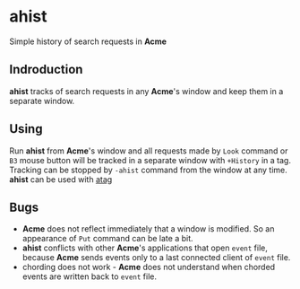# ahist

Simple history of search requests in **Acme**

## Indroduction

**ahist** tracks of search requests in any **Acme**'s window and keep them in a separate window.

## Using

Run **ahist** from **Acme**'s window and all requests made by `Look` command or `B3` mouse button will be tracked in a separate window with `+History` in a tag.
Tracking can be stopped by `-ahist` command from the window at any time.
**ahist** can be used with [atag](https://github.com/santucco/atag)

## Bugs

* **Acme** does not reflect immediately that a window is modified. So an appearance of `Put` command can be late a bit.
* **ahist** conflicts with other **Acme**'s applications that open `event` file, because **Acme** sends events only to a last connected client of `event` file.
* chording does not work - **Acme** does not understand when chorded events are written back to `event` file.